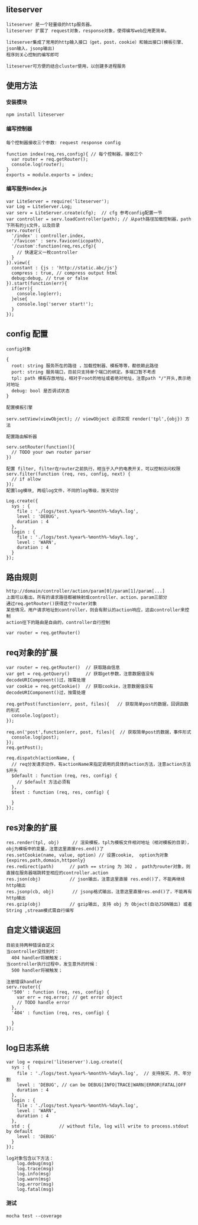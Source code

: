 ## liteserver 

    liteserver 是一个轻量级的http服务器。
    liteserver 扩展了 request对象，response对象，使得编写web应用更简单。
    
    liteserver集成了常用的http输入接口（get，post，cookie）和输出接口(模板引擎、json输入，jsonp输出)
    程序则关心控制的编写即可
    
    liteserver可方便的结合cluster使用，以创建多进程服务

## 使用方法

#### 安装模块
  
    npm install liteserver

#### 编写控制器
    
    每个控制器接收三个参数: request response config

    function index(req,res,config){ // 每个控制器，接收三个
      var router = req.getRouter();
      console.log(router);
    }
    exports = module.exports = index;

#### 编写服务index.js 

    var LiteServer = require('liteserver');
    var Log = LiteServer.Log;
    var serv = LiteServer.create(cfg);  // cfg 参考config配置一节
    var controller = serv.loadController(path); // 从path路径加载控制器，path下所有的js文件，以及目录
    serv.router({
      '/index' : controller.index,
      '/favicon' : serv.favicon(icopath),
      '/custom':function(req,res,cfg){
        // 快速定义一枚controller 
      }
    }).view({
      constant : {js : 'http://static.abc/js'}
      compress : true, // compress output html
      debug:debug, // true or false 
    }).start(function(err){
      if(err){
        console.log(err);
      }else{
        console.log('server start!');
      }
    });

## config 配置

    config对象

    {
      root: string 服务所在的路径 ，加载控制器、模板等等，都依赖此路径
      port: string 服务端口，目前只支持单个端口的绑定。多端口暂不考虑
      tpl: path 模板存放地址，相对于root的地址或者绝对地址，注意path "/"开头,表示绝对地址
      debug: bool 是否调试状态
    }

    配置模板引擎

    serv.setView(viewObject); // viewObject 必须实现 render('tpl',{obj}) 方法

    配置路由解析器

    serv.setRouter(function(){
      // TODO your own router parser
    })

    配置 filter, filter在router之前执行，相当于入户的电表开关，可以控制访问权限
    serv.filter(function (req, res, config, next) {
      // if allow
    });
    配置log模块, 两组log文件，不同的log等级，按天切分

    Log.create({
      sys : {
        file : './logs/test.%year%-%month%-%day%.log',
        level : 'DEBUG',
        duration : 4
      },
      login : {
        file : './logs/test.%year%-%month%-%day%.log',
        level : 'WARN',
        duration : 4
      }
    });

## 路由规则

    http://domain/controller/action/param[0]/param[1]/param[...]
    上面可以看出，所有的请求路径都被映射成controller、action、param三部分
    通过req.getRouter()获得这个router对象
    某些情况，用户请求地址到controller，则会有默认的action响应，这由controller来控制
    action往下的路由是自由的，controller自行控制
    
    var router = req.getRouter()
    
## req对象的扩展

    var router = req.getRouter()  // 获取路由信息
    var get = req.getQuery()      // 获取get参数，注意数据值没有decodeURIComponent()过，按需处理
    var cookie = req.getCookie()  // 获取cookie，注意数据值没有decodeURIComponent()过，按需处理
    
    req.getPost(function(err, post, files){   // 获取简单post的数据，回调函数的形式
      console.log(post);
    });
    
    req.on('post',function(err, post, files){  // 获取简单post的数据，事件形式
      console.log(post);
    });
    req.getPost();
    
    req.dispatch(actionName, {
      // req分发请求动作，有actionName来指定调用的具体的action方法，注意action方法$开头
      $default : function (req, res, config) {
        // $default 方法必须有
      },
      $test : function (req, res, config) {

      }
    }); 
    
## res对象的扩展

    res.render(tpl, obj)     // 渲染模板，tpl为模板文件相对地址（相对模板的目录），obj为模板中的变量，注意这里直接res.end()了
    res.setCookie(name, value, option) // 设置cookie,  option为对象{expires,path,domain,httponly}
    res.redirect(path)      // path == string 为 302 ， path为router对象，则直接在服务器端跳转至相应的controller.action
    res.json(obj)           // json输出，注意这里直接 res.end()了，不能再继续http输出
    res.jsonp(cb, obj)       // jsonp格式输出，注意这里直接res.end()了，不能再有http输出
    res.gzip(obj)           // gzip输出, 支持 obj 为 Object(自动JSON输出) 或者 String ,stream模式需自行编写

## 自定义错误返回
    
    目前支持两种错误自定义
    当controller没找到时：
      404 handler将被触发；
    当controller执行过程中，发生意外的时候：
      500 handler将被触发；

    注册错误handler
    serv.router({
      '500' : function (req, res, config) {
        var err = req.error; // get error object
        // TODO handle error
      },
      '404' : function (req, res, config) {

      }
    });

## log日志系统
    
    var log = require('liteserver').Log.create({
      sys : {
        file : './logs/test.%year%-%month%-%day%.log',  // 支持按天、月、年分割
        level : 'DEBUG', // can be DEBUG|INFO|TRACE|WARN|ERROR|FATAL|OFF
        duration : 4
      },
      login : {
        file : './logs/test.%year%-%month%-%day%.log',
        level : 'WARN',
        duration : 4
      },
      std : {           // without file, log will write to process.stdout by default 
        level : 'DEBUG' 
      }
    });

    log对象包含以下方法：
        log.debug(msg)
        log.trace(msg)
        log.info(msg)
        log.warn(msg)
        log.error(msg)
        log.fatal(msg)

#### 测试

    mocha test --coverage
